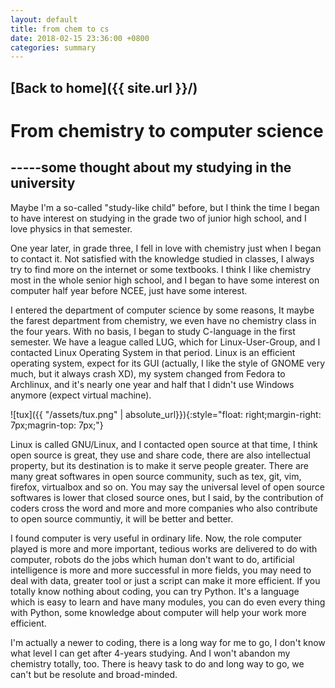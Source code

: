 ```yaml
---
layout: default
title: from chem to cs
date: 2018-02-15 23:36:00 +0800
categories: summary
---
```

## [Back to home]({{ site.url }}/)
# From chemistry to computer science
## -----some thought about my studying in the university
Maybe I'm a so-called "study-like child" before, but I think the time I began to have interest on studying in the grade two of junior high school, and I love physics in that semester.

One year later, in grade three, I fell in love with chemistry just when I began to contact it. Not satisfied with the knowledge studied in classes, I always try to find more on the internet or some textbooks. I think I like chemistry most in the whole senior high school, and I began to have some interest on computer half year before NCEE, just have some interest.

I entered the department of computer science by some reasons, It maybe the farest department from chemistry, we even have no chemistry class in the four years. With no basis, I began to study C-language in the first semester. We have a league called LUG, which for Linux-User-Group, and I contacted Linux Operating System in that period. Linux is an efficient operating system, expect for its GUI (actually, I like the style of GNOME very much, but it always crash XD), my system changed from Fedora to Archlinux, and it's nearly one year and half that I didn't use Windows anymore (expect virtual machine).

![tux]({{ "/assets/tux.png" | absolute_url}}){:style="float: right;margin-right: 7px;magrin-top: 7px;"}

Linux is called GNU/Linux, and I contacted open source at that time, I think open source is great, they use and share code, there are also intellectual property, but its destination is to make it serve people greater. There are many great softwares in open source community, such as tex, git, vim, firefox, virtualbox and so on. You may say the universal level of open source softwares is lower that closed source ones, but I said, by the contribution of coders cross the word and more and more companies who also contribute to open source communtiy, it will be better and better.

I found computer is very useful in ordinary life. Now, the role computer played is more and more important, tedious works are delivered to do with computer, robots do the jobs which human don't want to do, artificial intelligence is more and more successful in more fields, you may need to deal with data, greater tool or just a script can make it more efficient. If you totally know nothing about coding, you can try Python. It's a language which is easy to learn and have many modules, you can do even every thing with Python, some knowledge about computer will help your work more efficient.

I'm actually a newer to coding, there is a long way for me to go, I don't know what level I can get after 4-years studying. And I won't abandon my chemistry totally, too. There is heavy task to do and long way to go, we can't but be resolute and broad-minded.
